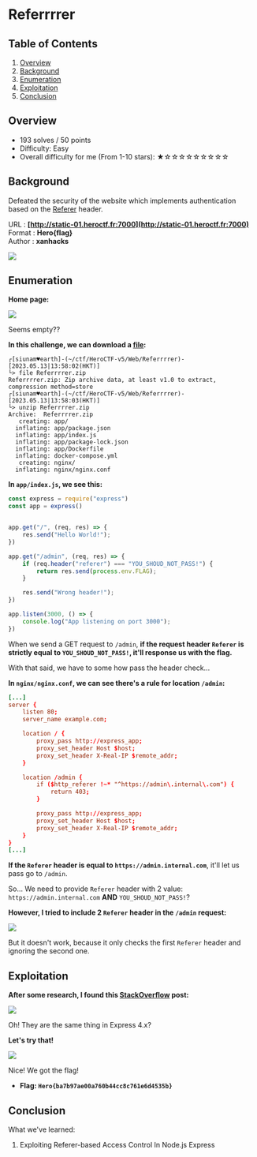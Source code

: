 # Referrrrer

## Table of Contents

1. [Overview](#overview)
2. [Background](#background)
3. [Enumeration](#enumeration)
4. [Exploitation](#exploitation)
5. [Conclusion](#conclusion)

## Overview

- 193 solves / 50 points
- Difficulty: Easy
- Overall difficulty for me (From 1-10 stars): ★☆☆☆☆☆☆☆☆☆

## Background

Defeated the security of the website which implements authentication based on the [Referer](https://developer.mozilla.org/en-US/docs/Web/HTTP/Headers/Referer) header.  
  
URL : **[http://static-01.heroctf.fr:7000](http://static-01.heroctf.fr:7000)**  
Format : **Hero{flag}**  
Author : **xanhacks**

![](https://raw.githubusercontent.com/siunam321/CTF-Writeups/main/HeroCTF-v5/images/Pasted%20image%2020230513135735.png)

## Enumeration

**Home page:**

![](https://raw.githubusercontent.com/siunam321/CTF-Writeups/main/HeroCTF-v5/images/Pasted%20image%2020230513135622.png)

Seems empty??

**In this challenge, we can download a [file](https://github.com/siunam321/CTF-Writeups/blob/main/HeroCTF-v5/Web/Referrrrer/Referrrrer.zip):**
```shell
┌[siunam♥earth]-(~/ctf/HeroCTF-v5/Web/Referrrrer)-[2023.05.13|13:58:02(HKT)]
└> file Referrrrer.zip 
Referrrrer.zip: Zip archive data, at least v1.0 to extract, compression method=store
┌[siunam♥earth]-(~/ctf/HeroCTF-v5/Web/Referrrrer)-[2023.05.13|13:58:03(HKT)]
└> unzip Referrrrer.zip 
Archive:  Referrrrer.zip
   creating: app/
  inflating: app/package.json        
  inflating: app/index.js            
  inflating: app/package-lock.json   
  inflating: app/Dockerfile          
  inflating: docker-compose.yml      
   creating: nginx/
  inflating: nginx/nginx.conf
```

**In `app/index.js`, we see this:**
```js
const express = require("express")
const app = express()


app.get("/", (req, res) => {
    res.send("Hello World!");
})

app.get("/admin", (req, res) => {
    if (req.header("referer") === "YOU_SHOUD_NOT_PASS!") {
        return res.send(process.env.FLAG);
    }

    res.send("Wrong header!");
})

app.listen(3000, () => {
    console.log("App listening on port 3000");
})
```

When we send a GET request to `/admin`, **if the request header `Referer` is strictly equal to `YOU_SHOUD_NOT_PASS!`, it'll response us with the flag.**

With that said, we have to some how pass the header check...

**In `nginx/nginx.conf`, we can see there's a rule for location `/admin`:**
```conf
[...]
server {
    listen 80;
    server_name example.com;

    location / {
        proxy_pass http://express_app;
        proxy_set_header Host $host;
        proxy_set_header X-Real-IP $remote_addr;
    }

    location /admin {
        if ($http_referer !~* "^https://admin\.internal\.com") {
            return 403;
        }

        proxy_pass http://express_app;
        proxy_set_header Host $host;
        proxy_set_header X-Real-IP $remote_addr;
    }
}
[...]
```

**If the `Referer` header is equal to `https://admin.internal.com`**, it'll let us pass go to `/admin`.

So... We need to provide `Referer` header with 2 value: `https://admin.internal.com` **AND** `YOU_SHOUD_NOT_PASS!`?

**However, I tried to include 2 `Referer` header in the `/admin` request:**

![](https://raw.githubusercontent.com/siunam321/CTF-Writeups/main/HeroCTF-v5/images/Pasted%20image%2020230513145627.png)

But it doesn't work, because it only checks the first `Referer` header and ignoring the second one.

## Exploitation

**After some research, I found this [StackOverflow](https://stackoverflow.com/questions/7237262/how-do-i-find-the-a-referring-sites-url-in-node) post:**

![](https://raw.githubusercontent.com/siunam321/CTF-Writeups/main/HeroCTF-v5/images/Pasted%20image%2020230513185416.png)

Oh! They are the same thing in Express 4.x?

**Let's try that!**

![](https://raw.githubusercontent.com/siunam321/CTF-Writeups/main/HeroCTF-v5/images/Pasted%20image%2020230513185444.png)

Nice! We got the flag!

- **Flag: `Hero{ba7b97ae00a760b44cc8c761e6d4535b}`**

## Conclusion

What we've learned:

1. Exploiting Referer-based Access Control In Node.js Express